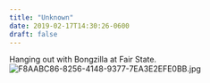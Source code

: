 ```yaml
---
title: "Unknown"
date: 2019-02-17T14:30:26-0600
draft: false
---
```


Hanging out with Bongzilla at Fair State. ![F8AABC86-8256-4148-9377-7EA3E2EFE0BB.jpg](http://ianwhitney.micro.blog/uploads/2019/2b7cbba967.jpg)
